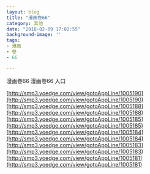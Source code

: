 ```yaml
---
layout: blog
title: "漫画卷66"
category: 其他
date: "2018-02-09 17:02:55"
background-image: ''
tags:
- 漫画
- 卷
- 66

---
```

漫画卷66
漫画卷66
入口

[http://smp3.yoedge.com/view/gotoAppLine/1005190](http://smp3.yoedge.com/view/gotoAppLine/1005190)
[http://smp3.yoedge.com/view/gotoAppLine/1005188](http://smp3.yoedge.com/view/gotoAppLine/1005188)
[http://smp3.yoedge.com/view/gotoAppLine/1005185](http://smp3.yoedge.com/view/gotoAppLine/1005185)
[http://smp3.yoedge.com/view/gotoAppLine/1005184](http://smp3.yoedge.com/view/gotoAppLine/1005184)
[http://smp3.yoedge.com/view/gotoAppLine/1005183](http://smp3.yoedge.com/view/gotoAppLine/1005183)
[http://smp3.yoedge.com/view/gotoAppLine/1005181](http://smp3.yoedge.com/view/gotoAppLine/1005181)

        
